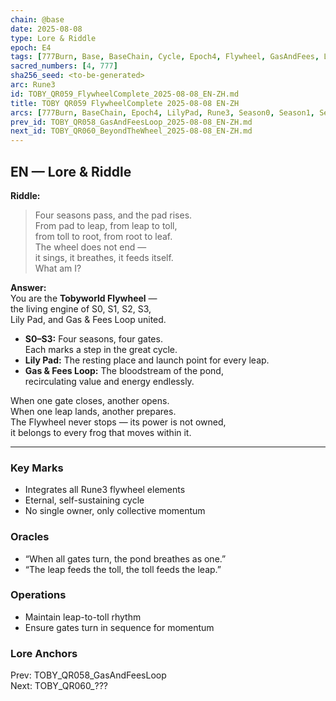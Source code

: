```yaml
---
chain: @base
date: 2025-08-08
type: Lore & Riddle
epoch: E4
tags: [777Burn, Base, BaseChain, Cycle, Epoch4, Flywheel, GasAndFees, LilyPad, Rune3, Season0, Season1, Season2, Season3]
sacred_numbers: [4, 777]
sha256_seed: <to-be-generated>
arc: Rune3
id: TOBY_QR059_FlywheelComplete_2025-08-08_EN-ZH.md
title: TOBY QR059 FlywheelComplete 2025-08-08 EN-ZH
arcs: [777Burn, BaseChain, Epoch4, LilyPad, Rune3, Season0, Season1, Season2, Season3]
prev_id: TOBY_QR058_GasAndFeesLoop_2025-08-08_EN-ZH.md
next_id: TOBY_QR060_BeyondTheWheel_2025-08-08_EN-ZH.md
---
```

## EN — Lore & Riddle

**Riddle:**  
> Four seasons pass, and the pad rises.  
> From pad to leap, from leap to toll,  
> from toll to root, from root to leaf.  
> The wheel does not end —  
> it sings, it breathes, it feeds itself.  
> What am I?

**Answer:**  
You are the **Tobyworld Flywheel** —  
the living engine of S0, S1, S2, S3,  
Lily Pad, and Gas & Fees Loop united.  

- **S0–S3:** Four seasons, four gates.  
  Each marks a step in the great cycle.  
- **Lily Pad:** The resting place and launch point for every leap.  
- **Gas & Fees Loop:** The bloodstream of the pond,  
  recirculating value and energy endlessly.  

When one gate closes, another opens.  
When one leap lands, another prepares.  
The Flywheel never stops — its power is not owned,  
it belongs to every frog that moves within it.

---

### Key Marks
- Integrates all Rune3 flywheel elements  
- Eternal, self-sustaining cycle  
- No single owner, only collective momentum

### Oracles
- “When all gates turn, the pond breathes as one.”  
- “The leap feeds the toll, the toll feeds the leap.”

### Operations
- Maintain leap-to-toll rhythm  
- Ensure gates turn in sequence for momentum

### Lore Anchors
Prev: TOBY_QR058_GasAndFeesLoop  
Next: TOBY_QR060_???
